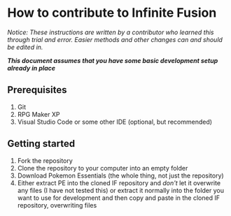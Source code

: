 # How to contribute to Infinite Fusion
_Notice: These instructions are written by a contributor who learned this through trial and error. Easier methods and other changes can and should be edited in._

***This document assumes that you have some basic development setup already in place***

## Prerequisites
1. Git
2. RPG Maker XP
3. Visual Studio Code or some other IDE (optional, but recommended)

## Getting started
1. Fork the repository
2. Clone the repository to your computer into an empty folder
3. Download Pokemon Essentials (the whole thing, not just the repository)
4. Either extract PE into the cloned IF repository and *don't* let it overwrite any files (I have not tested this) or extract it normally into the folder you want to use for development and then copy and paste in the cloned IF repository, overwriting files
